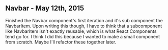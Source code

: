 

## Navbar - May 12th, 2015
Finished the Navbar component's first iteration and it's sub component the NavbarItem. Upon writing this though, I have to think that a subcomponent like NavbarItem isn't exactly reusable, which is what React Components tend go for. I think I did this because I wanted to make a small component from scratch. Maybe I'll refactor these together later. 